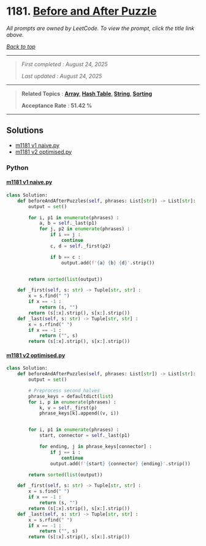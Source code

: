 # 1181. [Before and After Puzzle](<https://leetcode.com/problems/before-and-after-puzzle>)

*All prompts are owned by LeetCode. To view the prompt, click the title link above.*

*[Back to top](<../README.md>)*

------

> *First completed : August 24, 2025*
>
> *Last updated : August 24, 2025*

------

> **Related Topics** : **[Array](<by_topic/Array.md>), [Hash Table](<by_topic/Hash Table.md>), [String](<by_topic/String.md>), [Sorting](<by_topic/Sorting.md>)**
>
> **Acceptance Rate** : **51.42 %**

------

## Solutions

- [m1181 v1 naive.py](<../my-submissions/m1181 v1 naive.py>)
- [m1181 v2 optimised.py](<../my-submissions/m1181 v2 optimised.py>)
### Python
#### [m1181 v1 naive.py](<../my-submissions/m1181 v1 naive.py>)
```Python
class Solution:
    def beforeAndAfterPuzzles(self, phrases: List[str]) -> List[str]:
        output = set()

        for i, p1 in enumerate(phrases) :
            a, b = self._last(p1)
            for j, p2 in enumerate(phrases) :
                if i == j :
                    continue
                c, d = self._first(p2)

                if b == c :
                    output.add(f'{a} {b} {d}'.strip())


        return sorted(list(output))

    def _first(self, s: str) -> Tuple[str, str] :
        x = s.find(" ")
        if x == -1 :
            return (s, "")
        return (s[:x].strip(), s[x:].strip())
    def _last(self, s: str) -> Tuple[str, str] :
        x = s.rfind(" ")
        if x == -1 :
            return ("", s)
        return (s[:x].strip(), s[x:].strip())
```

#### [m1181 v2 optimised.py](<../my-submissions/m1181 v2 optimised.py>)
```Python
class Solution:
    def beforeAndAfterPuzzles(self, phrases: List[str]) -> List[str]:
        output = set()

        # Preprocess second halves
        phrase_keys = defaultdict(list)
        for i, p in enumerate(phrases) :
            k, v = self._first(p)
            phrase_keys[k].append((v, i))


        for i, p1 in enumerate(phrases) :
            start, connector = self._last(p1)

            for ending, j in phrase_keys[connector] :
                if j == i :
                    continue
                output.add(f'{start} {connector} {ending}'.strip())

        return sorted(list(output))

    def _first(self, s: str) -> Tuple[str, str] :
        x = s.find(" ")
        if x == -1 :
            return (s, "")
        return (s[:x].strip(), s[x:].strip())
    def _last(self, s: str) -> Tuple[str, str] :
        x = s.rfind(" ")
        if x == -1 :
            return ("", s)
        return (s[:x].strip(), s[x:].strip())
```

